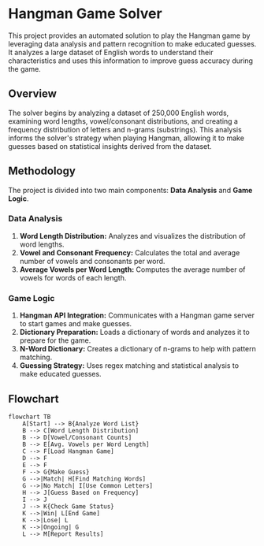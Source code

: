 # Hangman Game Solver

This project provides an automated solution to play the Hangman game by leveraging data analysis and pattern recognition to make educated guesses. It analyzes a large dataset of English words to understand their characteristics and uses this information to improve guess accuracy during the game.

## Overview

The solver begins by analyzing a dataset of 250,000 English words, examining word lengths, vowel/consonant distributions, and creating a frequency distribution of letters and n-grams (substrings). This analysis informs the solver's strategy when playing Hangman, allowing it to make guesses based on statistical insights derived from the dataset.

## Methodology

The project is divided into two main components: **Data Analysis** and **Game Logic**.

### Data Analysis

1. **Word Length Distribution:** Analyzes and visualizes the distribution of word lengths.
2. **Vowel and Consonant Frequency:** Calculates the total and average number of vowels and consonants per word.
3. **Average Vowels per Word Length:** Computes the average number of vowels for words of each length.

### Game Logic

1. **Hangman API Integration:** Communicates with a Hangman game server to start games and make guesses.
2. **Dictionary Preparation:** Loads a dictionary of words and analyzes it to prepare for the game.
3. **N-Word Dictionary:** Creates a dictionary of n-grams to help with pattern matching.
4. **Guessing Strategy:** Uses regex matching and statistical analysis to make educated guesses.

## Flowchart

```mermaid
flowchart TB
    A[Start] --> B{Analyze Word List}
    B --> C[Word Length Distribution]
    B --> D[Vowel/Consonant Counts]
    B --> E[Avg. Vowels per Word Length]
    C --> F[Load Hangman Game]
    D --> F
    E --> F
    F --> G{Make Guess}
    G -->|Match| H[Find Matching Words]
    G -->|No Match| I[Use Common Letters]
    H --> J[Guess Based on Frequency]
    I --> J
    J --> K{Check Game Status}
    K -->|Win| L[End Game]
    K -->|Lose| L
    K -->|Ongoing| G
    L --> M[Report Results]
